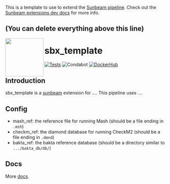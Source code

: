 This is a template to use to extend the [Sunbeam pipeline](https://github.com/sunbeam-labs/sunbeam). Check out the [Sunbeam extensions dev docs](https://sunbeam.readthedocs.io/en/stable/dev_extensions.html) for more info.

(You can delete everything above this line)
-----------------------------------------------------------------

<img src="https://github.com/sunbeam-labs/sunbeam/blob/main/docs/images/sunbeam_logo.gif" width=120, height=120 align="left" />

# sbx_template

<!-- Badges start -->
[![Tests](https://github.com/sunbeam-labs/sbx_template/actions/workflows/tests.yml/badge.svg)](https://github.com/sunbeam-labs/sbx_template/actions/workflows/tests.yml)
![Condabot](https://img.shields.io/badge/condabot-active-purple)
[![DockerHub](https://img.shields.io/docker/pulls/sunbeamlabs/sbx_template)](https://hub.docker.com/repository/docker/sunbeamlabs/sbx_template/)
<!-- Badges end -->

## Introduction

sbx_template is a [sunbeam](https://github.com/sunbeam-labs/sunbeam) extension for .... This pipeline uses ....

## Config

  - mash_ref: the reference file for running Mash (should be a file ending in `.msh`)
  - checkm_ref: the diamond database for running CheckM2 (should be a file ending in `.dmnd`)
  - bakta_ref: the bakta reference database (should be a directory similar to `.../bakta_db/db/`)
    
## Docs

More [docs](https://sunbeam.readthedocs.io/en/stable/extensions.html).